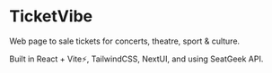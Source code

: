 # TicketVibe

Web page to sale tickets for concerts, theatre, sport & culture.

Built in React + Vite⚡, TailwindCSS, NextUI, and using SeatGeek API.
